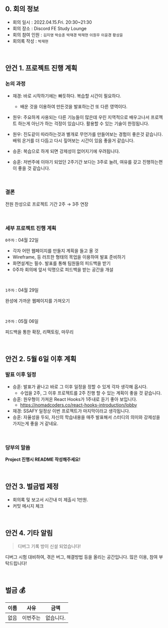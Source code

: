 ## 0. 회의 정보

- 회의 일시 : 2022.04.15.Fri. 20:30~21:30
- 회의 장소 : Discord FE Study Lounge
- 회의 참여 인원 : `김지영` `박승훈` `박재경` `박재현` `이원우` `이윤경` `황상윤`
- 회의록 작성 : `박재현`

<br>

## 안건 1. 프로젝트 진행 계획

### 논의 과정

- 재경: 바로 시작하기에는 빠듯하다. 복습할 시간이 필요하다.

  - 배운 것을 이용하여 만든것을 발표하는건 또 다른 영역이다.

- 원우: 주요하게 사용되는 다른 기능들이 많은데 우린 지역적으로 배우고나서 프로젝트 하는게 아닌가 하는 걱정이 있습니다. 활용할 수 있는 기술이 한정됩니다.

- 원우: 진도같이 따라하는것과 별개로 무언가를 만들어보는 경험이 좋은것 같습니다. 배워 온거를 더 다듬고 다시 짚어보는 시간이 있음 좋을거 같습니다.

- 승훈: 복습으로 하게 되면 강제성이 없어지기에 우려됩니다.

- 승훈: 저번주에 이야기 되었던 2주기간 보다는 3주로 늘려, 여유를 갖고 진행하는편이 좋을 것 같습니다.

<br>

### 결론

전원 찬성으로 프로젝트 기간 2주 → 3주 연장

<br>

### 세부 프로젝트 진행 계획

`0주차` : 04월 22일

- 각자 어떤 웹페이지를 만들지 계획을 들고 올 것
- Wireframe, 등 러프한 형태의 목업을 이용하여 발표 준비하기
- 화면설계는 필수. 발표를 통해 팀원들의 피드백을 받기
- 0주차 회의에 앞서 익명으로 피드백을 받는 공간을 개설

<br>

`1주차` : 04월 29일

완성에 가까운 웹페이지를 가져오기

<br>

`2주차` : 05월 06일

피드백을 통한 확장, 리팩토링, 마무리

<br>



## 안건 2. 5월 6일 이후 계획

### 발표 이후 일정

* 승훈: 발표가 끝나고 바로 그 이후 일정을 정할 수 있게 각자 생각해 옵시다.
  * 수업을 2주, 그 이후 프로젝트를 2주 진행 할 수 있는 계획이 좋을 것 같습니다.
* 승훈: 원우형이 가져온 React Hooks가 1주내로 듣기 좋아 보입니다.
  * https://nomadcoders.co/react-hooks-introduction/lobby
* 재경: SSAFY 일정상 이번 프로젝트가 마지막이라고 생각됩니다.
* 승훈: 자율성을 두되, 자신의 학습내용을 매주 발표해서 스터디의 의미와 강제성을 가지는게 좋을 거 같네요.

<br>

### 당부의 말씀

**Project 진행시 README 작성해주세요!**

<br>

## 안건 3. 벌금법 제정

* 회의록 및 보고서 시간내 미 제출시 1만원.
* 커밋 메시지 체크 

<br>

## 안건 4. 기타 알림

> 디버그 기록 방이 신설 되었습니다!

디버그 시험 대비하여, 겪은 버그, 해결방법 등을 올리는 공간입니다. 많은 이용, 참여 부탁드립니다!

<br>

## 벌금 :moneybag:

| 이름 | 사유     | 금액      |
| ---- | -------- | --------- |
| 없음 | 이번주는 | 없습니다. |
